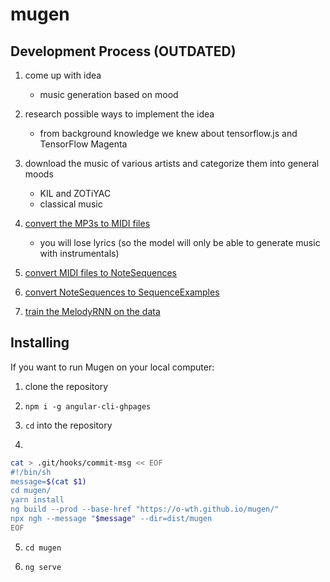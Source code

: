 # mugen

## Development Process (OUTDATED)

1.  come up with idea

    -   music generation based on mood

2.  research possible ways to implement the idea

    -   from background knowledge we knew about tensorflow.js and TensorFlow Magenta

3.  download the music of various artists and categorize them into general moods

    -   KIL and ZOTiYAC
    -   classical music

4.  [convert the MP3s to MIDI files](https://www.bearaudiotool.com/mp3-to-midi)

    -   you will lose lyrics (so the model will only be able to generate music with instrumentals)

5.  [convert MIDI files to NoteSequences](https://github.com/tensorflow/magenta/blob/master/magenta/scripts/README.md)

6.  [convert NoteSequences to SequenceExamples](https://github.com/tensorflow/magenta/tree/master/magenta/models/melody_rnn#create-sequenceexamples)

7.  [train the MelodyRNN on the data](https://github.com/tensorflow/magenta/tree/master/magenta/models/melody_rnn#train-and-evaluate-the-model)

## Installing

If you want to run Mugen on your local computer:

1.  clone the repository

2.  `npm i -g angular-cli-ghpages`

3.  `cd` into the repository

4.  

```bash
cat > .git/hooks/commit-msg << EOF
#!/bin/sh
message=$(cat $1)
cd mugen/
yarn install
ng build --prod --base-href "https://o-wth.github.io/mugen/"
npx ngh --message "$message" --dir=dist/mugen
EOF
```

5.  `cd mugen`

6.  `ng serve`
